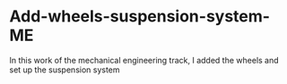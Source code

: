 # Add-wheels-suspension-system-ME
In this work of the mechanical engineering track, I added the wheels and set up the suspension system
